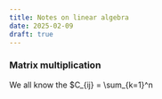 ```yaml
---
title: Notes on linear algebra
date: 2025-02-09
draft: true
---
```


### Matrix multiplication

We all know the $C_{ij} = \sum_{k=1}^n
